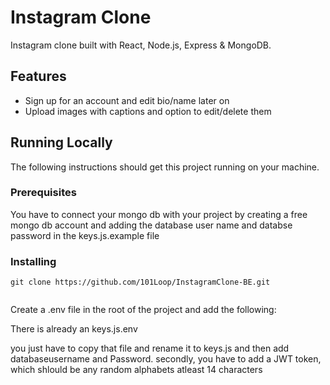 # Instagram Clone

Instagram clone built with React, Node.js, Express & MongoDB.

## Features

- Sign up for an account and edit bio/name later on
- Upload images with captions and option to edit/delete them



## Running Locally

The following instructions should get this project running on your machine.  

### Prerequisites
You have to connect your mongo db with your project by creating a free mongo db account and adding the database user name and databse password in the keys.js.example file

### Installing
```
git clone https://github.com/101Loop/InstagramClone-BE.git


```

Create a .env file in the root of the project and add the following:

There is already an keys.js.env

you just have to copy that file and rename it to keys.js and then add databaseusername and Password.
secondly, you have to add a JWT token, which shlould be any random alphabets atleast 14 characters
